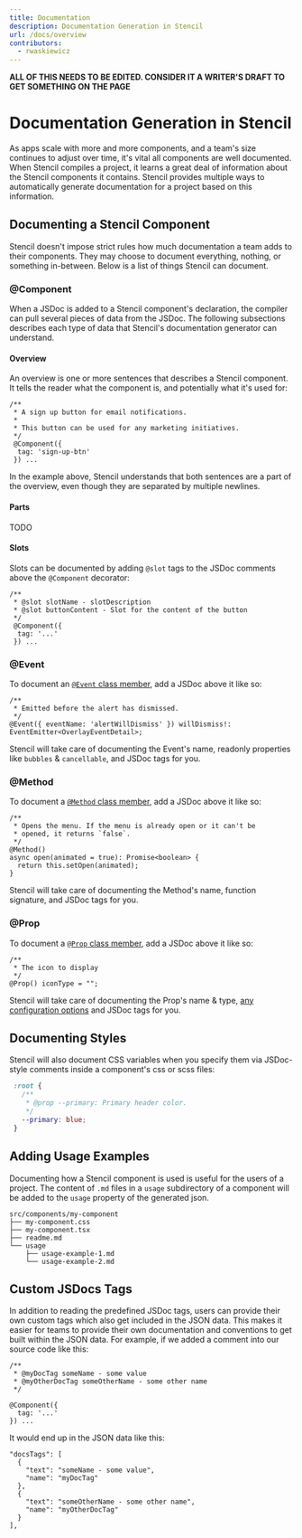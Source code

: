 ```yaml
---
title: Documentation
description: Documentation Generation in Stencil
url: /docs/overview
contributors:
  - rwaskiewicz
---
```


**ALL OF THIS NEEDS TO BE EDITED. CONSIDER IT A WRITER'S DRAFT TO GET SOMETHING ON THE PAGE**

# Documentation Generation in Stencil

As apps scale with more and more components, and a team's size continues to adjust over time, it's vital all components are well documented.
When Stencil compiles a project, it learns a great deal of information about the Stencil components it contains.
Stencil provides multiple ways to automatically generate documentation for a project based on this information.

## Documenting a Stencil Component

Stencil doesn't impose strict rules how much documentation a team adds to their components.
They may choose to document everything, nothing, or something in-between.
Below is a list of things Stencil can document.

### @Component

When a JSDoc is added to a Stencil component's declaration, the compiler can pull several pieces of data from the JSDoc.
The following subsections describes each type of data that Stencil's documentation generator can understand. 

#### Overview

An overview is one or more sentences that describes a Stencil component.
It tells the reader what the component is, and potentially what it's used for:
```tsx
/**
 * A sign up button for email notifications.
 * 
 * This button can be used for any marketing initiatives.
 */
 @Component({
  tag: 'sign-up-btn'
 }) ...
```

In the example above, Stencil understands that both sentences are a part of the overview, even though they are separated by multiple newlines.

#### Parts

TODO

#### Slots

Slots can be documented by adding `@slot` tags to the JSDoc comments above the `@Component` decorator:

```tsx
/**
 * @slot slotName - slotDescription
 * @slot buttonContent - Slot for the content of the button
 */
 @Component({
  tag: '...'
 }) ...
```

### @Event

To document an [`@Event` class member](), add a JSDoc above it like so:

```tsx
/**
 * Emitted before the alert has dismissed.
 */
@Event({ eventName: 'alertWillDismiss' }) willDismiss!: EventEmitter<OverlayEventDetail>;
```

Stencil will take care of documenting the Event's name, readonly properties like `bubbles` & `cancellable`, and JSDoc tags for you.

### @Method

To document a [`@Method` class member](), add a JSDoc above it like so:

```tsx
/**
 * Opens the menu. If the menu is already open or it can't be
 * opened, it returns `false`.
 */
@Method()
async open(animated = true): Promise<boolean> {
  return this.setOpen(animated);
}
```

Stencil will take care of documenting the Method's name, function signature, and JSDoc tags for you.

### @Prop

To document a [`@Prop` class member](), add a JSDoc above it like so:

```tsx
/**
 * The icon to display
 */
@Prop() iconType = "";
```

Stencil will take care of documenting the Prop's name & type, [any configuration options]() and JSDoc tags for you.

## Documenting Styles

Stencil will also document CSS variables when you specify them via JSDoc-style comments inside a component's css or scss files:

```css
 :root {
   /**
    * @prop --primary: Primary header color.
    */
   --primary: blue;
 }
```

## Adding Usage Examples

Documenting how a Stencil component is used is useful for the users of a project.
The content of `.md` files in a `usage` subdirectory of a component will be added to the `usage` property of the generated json.

```
src/components/my-component
├── my-component.css
├── my-component.tsx
├── readme.md
└── usage
    ├── usage-example-1.md
    └── usage-example-2.md
```


## Custom JSDocs Tags

In addition to reading the predefined JSDoc tags, users can provide their own custom tags which also get included in the JSON data. This makes it easier for teams to provide their own documentation and conventions to get built within the JSON data. For example, if we added a comment into our source code like this:

```tsx
/**
 * @myDocTag someName - some value
 * @myOtherDocTag someOtherName - some other name
 */
 
@Component({
  tag: '...'
}) ...
```

It would end up in the JSON data like this:

```tsx
"docsTags": [
  {
    "text": "someName - some value",
    "name": "myDocTag"
  },
  {
    "text": "someOtherName - some other name",
    "name": "myOtherDocTag"
  }
],
```
